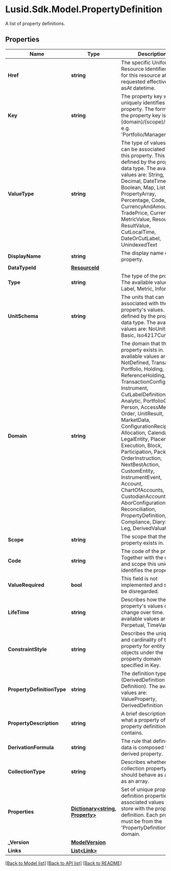 # Lusid.Sdk.Model.PropertyDefinition
A list of property definitions.

## Properties

Name | Type | Description | Notes
------------ | ------------- | ------------- | -------------
**Href** | **string** | The specific Uniform Resource Identifier (URI) for this resource at the requested effective and asAt datetime. | [optional] 
**Key** | **string** | The property key which uniquely identifies the property. The format for the property key is {domain}/{scope}/{code}, e.g. &#39;Portfolio/Manager/Id&#39;. | [optional] 
**ValueType** | **string** | The type of values that can be associated with this property. This is defined by the property&#39;s data type. The available values are: String, Int, Decimal, DateTime, Boolean, Map, List, PropertyArray, Percentage, Code, Id, Uri, CurrencyAndAmount, TradePrice, Currency, MetricValue, ResourceId, ResultValue, CutLocalTime, DateOrCutLabel, UnindexedText | [optional] 
**DisplayName** | **string** | The display name of the property. | [optional] 
**DataTypeId** | [**ResourceId**](ResourceId.md) |  | [optional] 
**Type** | **string** | The type of the property. The available values are: Label, Metric, Information | [optional] 
**UnitSchema** | **string** | The units that can be associated with the property&#39;s values. This is defined by the property&#39;s data type. The available values are: NoUnits, Basic, Iso4217Currency | [optional] 
**Domain** | **string** | The domain that the property exists in. The available values are: NotDefined, Transaction, Portfolio, Holding, ReferenceHolding, TransactionConfiguration, Instrument, CutLabelDefinition, Analytic, PortfolioGroup, Person, AccessMetadata, Order, UnitResult, MarketData, ConfigurationRecipe, Allocation, Calendar, LegalEntity, Placement, Execution, Block, Participation, Package, OrderInstruction, NextBestAction, CustomEntity, InstrumentEvent, Account, ChartOfAccounts, CustodianAccount, Abor, AborConfiguration, Fund, Reconciliation, PropertyDefinition, Compliance, DiaryEntry, Leg, DerivedValuation | [optional] 
**Scope** | **string** | The scope that the property exists in. | [optional] [readonly] 
**Code** | **string** | The code of the property. Together with the domain and scope this uniquely identifies the property. | [optional] [readonly] 
**ValueRequired** | **bool** | This field is not implemented and should be disregarded. | [optional] 
**LifeTime** | **string** | Describes how the property&#39;s values can change over time. The available values are: Perpetual, TimeVariant | [optional] 
**ConstraintStyle** | **string** | Describes the uniqueness and cardinality of the property for entity objects under the property domain specified in Key. | [optional] 
**PropertyDefinitionType** | **string** | The definition type (DerivedDefinition or Definition). The available values are: ValueProperty, DerivedDefinition | [optional] 
**PropertyDescription** | **string** | A brief description of what a property of this property definition contains. | [optional] 
**DerivationFormula** | **string** | The rule that defines how data is composed for a derived property. | [optional] 
**CollectionType** | **string** | Describes whether a collection property should behave as a set or as an array. | [optional] 
**Properties** | [**Dictionary&lt;string, Property&gt;**](Property.md) | Set of unique property definition properties and associated values to store with the property definition. Each property must be from the &#39;PropertyDefinition&#39; domain. | [optional] 
**_Version** | [**ModelVersion**](ModelVersion.md) |  | [optional] 
**Links** | [**List&lt;Link&gt;**](Link.md) |  | [optional] 

[[Back to Model list]](../README.md#documentation-for-models) [[Back to API list]](../README.md#documentation-for-api-endpoints) [[Back to README]](../README.md)

